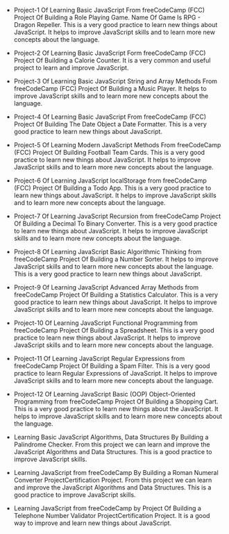 - Project-1 Of Learning Basic JavaScript From freeCodeCamp (FCC) Project Of Building a Role Playing Game. Name Of Game Is RPG - Dragon Repeller. This is a very good practice to learn new things about JavaScript. It helps to improve JavaScript skills and to learn more new concepts about the language.

- Project-2 Of Learning Basic JavaScript Form freeCodeCamp (FCC) Project Of Building a Calorie Counter. It is a very common and useful project to learn and improve JavaScript.

- Project-3 Of Learning Basic JavaScript String and Array Methods From freeCodeCamp (FCC) Project Of Building a Music Player. It helps to improve JavaScript skills and to learn more new concepts about the language.

- Project-4 Of Learning Basic JavaScript From freeCodeCamp (FCC) Project Of Building The Date Object a Date Formatter. This is a very good practice to learn new things about JavaScript.

- Project-5 Of Learning Modern JavaScript Methods From freeCodeCamp (FCC) Project Of Building Football Team Cards. This is a very good practice to learn new things about JavaScript. It helps to improve JavaScript skills and to learn more new concepts about the language.

- Project-6 Of Learning JavaScript localStorage from freeCodeCamp (FCC) Project Of Building a Todo App. This is a very good practice to learn new things about JavaScript. It helps to improve JavaScript skills and to learn more new concepts about the language.

- Project-7 Of Learning JavaScript Recursion from freeCodeCamp Project Of Building a Decimal To Binary Converter. This is a very good practice to learn new things about JavaScript. It helps to improve JavaScript skills and to learn more new concepts about the language.

- Project-8 Of Learning JavaScript Basic Algorithmic Thinking from freeCodeCamp Project Of Building a Number Sorter. It helps to improve JavaScript skills and to learn more new concepts about the language. This is a very good practice to learn new things about JavaScript.

- Project-9 Of Learning JavaScript Advanced Array Methods from freeCodeCamp Project Of Building a Statistics Calculator. This is a very good practice to learn new things about JavaScript. It helps to improve JavaScript skills and to learn more new concepts about the language.

- Project-10 Of Learning JavaScript Functional Programming from freeCodeCamp Project Of Building a Spreadsheet. This is a very good practice to learn new things about JavaScript. It helps to improve JavaScript skills and to learn more new concepts about the language.

- Project-11 Of Learning JavaScript Regular Expressions from freeCodeCamp Project Of Building a Spam Filter. This is a very good practice to learn Regular Expressions of JavaScript. It helps to improve JavaScript skills and to learn more new concepts about the language.

- Project-12 Of Learning JavaScript Basic (OOP) Object-Oriented Programming from freeCodeCamp Project Of Building a Shopping Cart. This is a very good practice to learn new things about the JavaScript. It helps to improve JavaScript skills and to learn more new concepts about the language.

- Learning Basic JavaScript Algorithms, Data Structures By Building a Palindrome Checker. From this project we can learn and improve the JavaScript Algorithms and Data Structures. This is a good practice to improve JavaScript skills.

- Learning JavaScript from freeCodeCamp By Building a Roman Numeral Converter ProjectCertification Project. From this project we can learn and improve the JavaScript Algorithms and Data Structures. This is a good practice to improve JavaScript skills.

- Learning JavaScript from freeCodeCamp by Project Of Building a Telephone Number Validator ProjectCertification Project. It is a good way to improve and learn new things about JavaScript.
